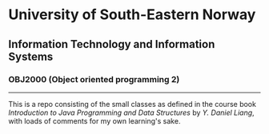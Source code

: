 # University of South-Eastern Norway
## Information Technology and Information Systems
### OBJ2000 (Object oriented programming 2)

---

This is a repo consisting of the small classes as defined in the course book _Introduction to Java Programming and Data Structures_ by _Y. Daniel Liang_, with loads of comments for my own learning's sake.
